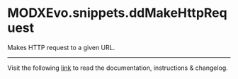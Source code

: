 # MODXEvo.snippets.ddMakeHttpRequest

Makes HTTP request to a given URL.
___
Visit the following [link](http://code.divandesign.biz/modx/ddmakehttprequest) to read the documentation, instructions & changelog.
